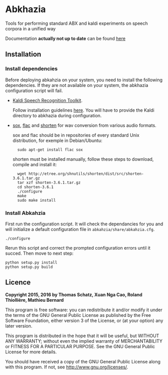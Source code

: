# Abkhazia

Tools for performing standard ABX and kaldi experiments on speech
corpora in a unified way

Documentation **actually not up to date** can be found
[here](https://github.com/bootphon/abkhazia/wiki)


## Installation

### Install dependencies

Before deploying abkahzia on your system, you need to install the
following dependencies. If they are not available on your system, the
abkhazia configuration script will fail.

* [Kaldi Speech Recognition Toolkit](http://kaldi-asr.org).

	Follow installation guidelines
    [here](http://kaldi-asr.org/doc/install.html). You will have to
    provide the Kaldi directory to abkhazia during configuration.

* [sox](http://sox.sourceforge.net), [flac](http://xiph.org/flac) and
  [shorten](http://etree.org/shnutils/shorten) for wav conversion from
  various audio formats.

	sox and flac should be in repositories of every standard Unix
    distribution, for exemple in Debian/Ubuntu:

    	sudo apt-get install flac sox

   	shorten must be installed manually, follow these steps to
       download, compile and install it:

    	wget http://etree.org/shnutils/shorten/dist/src/shorten-3.6.1.tar.gz
   		tar xzf shorten-3.6.1.tar.gz
   		cd shorten-3.6.1
   		./configure
   		make
   		sudo make install


### Install Abkahzia

First run the configuration script. It will check the dependancies for
you and will initialize a default configuration file in
`abkahzia/share/abkahzia.cfg`.

    ./configure

 Rerun this script and correct the prompted configuration errors until
 it succed. Then move to next step:

    python setup.py install
    python setup.py build


## Licence

**Copyright 2015, 2016 by Thomas Schatz, Xuan Nga Cao, Roland Thiollière, Mathieu Bernard**

This program is free software: you can redistribute it and/or modify
it under the terms of the GNU General Public License as published by
the Free Software Foundation, either version 3 of the License, or
(at your option) any later version.

This program is distributed in the hope that it will be useful,
but WITHOUT ANY WARRANTY; without even the implied warranty of
MERCHANTABILITY or FITNESS FOR A PARTICULAR PURPOSE.  See the
GNU General Public License for more details.

You should have received a copy of the GNU General Public License
along with this program.  If not, see <http://www.gnu.org/licenses/>.

